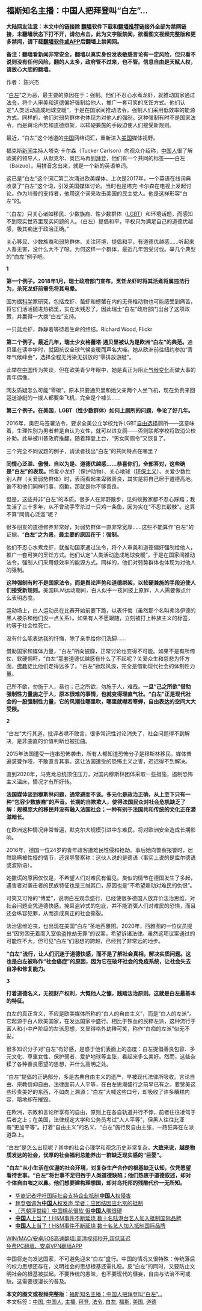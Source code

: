  <h2>福斯知名主播：中国人把拜登叫“白左”…</h2> <p class="notice"><b>大陆网友注意：本文中的链接除 <a href="https://github.com/bannedbook/fanqiang" >翻墙</a>软件下载和<a href="https://github.com/killgcd/justmysocks/blob/master/README.md">翻墙推荐</a>链接外全部为禁网链接，未翻墙状态下打不开，请勿点击。此为文字版禁闻，欲看图文视频完整版和更多禁闻，请下载<a href="https://github.com/bannedbook/fanqiang">翻墙软件或APP</a>后翻墙上禁闻网。</p><p>备注：翻墙看新闻非常安全，翻墙以真实身份发表敏感言论有一定风险，但只看不说则没有任何风险，翻的人太多，政府管不过来，也不管。信息自由是天赋人权，请放心大胆的翻墙。</b></p>  <div class="entry"> <p>作者： 陈兴杰</p> <p id="summary">“<a href="https://www.bannedbook.org/bnews/tag/%E7%99%BD%E5%B7%A6/" class="st_tag internal_tag" rel="tag" title="标签 白左 下的日志">白左</a>”之为恶，最主要的原因在于：强制。他们不忍心水煮龙虾，就推动国家通过<a href="https://www.bannedbook.org/bnews/tag/%E6%B3%95%E4%BB%A4/" class="st_tag internal_tag" rel="tag" title="标签 法令 下的日志">法令</a>，将个人审美和<a href="https://www.bannedbook.org/bnews/tag/%e9%81%93%e5%be%b7/" class="st_tag internal_tag" rel="tag" title="标签 道德 下的日志">道德</a>偏好强制给他人，推广一套可笑的烹饪方式。他们认定“人类活动造成地球变暖”，于是在国家间推动法令，强制人们采用低效率的能源方式。同样的，他们对弱势群体也体现为对他人的强制。这种强制有时不是国家法令，而是舆论声势和道德绑架，以软硬兼施的手段迫使人们接受新规则。</p> <p>最近，“白左”这个地道的<span class='wp_keywordlink_affiliate'><a href="https://www.bannedbook.org/" title="中国" target="_blank">中国</a></span>网络词汇，重新进入<a href="https://www.bannedbook.org/bnews/tag/%e7%be%8e%e5%9b%bd/" class="st_tag internal_tag" rel="tag" title="标签 美国 下的日志">美国</a>媒体视野。</p> <p>福克斯<span class='wp_keywordlink_affiliate'><a href="https://www.bannedbook.org/" title="新闻">新闻</a></span>主持人塔克·卡尔森（Tucker Carlson）向观众介绍称，<a href="https://www.bannedbook.org/bnews/tag/%e4%b8%ad%e5%9b%bd%e4%ba%ba/" class="st_tag internal_tag" rel="tag" title="标签 中国人 下的日志">中国人</a>很了解欧美的领导人，从默克尔、奥巴马再到<a href="https://www.bannedbook.org/bnews/tag/%e6%8b%9c%e7%99%bb/" class="st_tag internal_tag" rel="tag" title="标签 拜登 下的日志">拜登</a>，他们有一个共同的标签——白左（Baizuo）。用拼音念出来，就是一个新的英语单词。</p> <p>这已是“白左”这个词汇第二次涌进欧美媒体。上次是2017年，一个英语在线词典收录了“白左”这个词，引发美国媒体讨论。当时也是塔克·卡尔森在电视上发起讨论。作为川普的支持者，他用这个词来攻击美国的民主党人。他是这样形容“白左”的。</p> <p>“（白左）只关心诸如移民、少数族裔、性少数群体（<span class='wp_keywordlink'><a href="https://www.bannedbook.org/forum57/topic6302.html" title="我所知道的地球历史与奥秘篇（十）：同性恋与吸毒" target="_blank">LGBT</a></span>）和环境话题，而感知不到现实世界里现实问题的人。（白左）提倡和平，平权只为满足自己的道德优越感，极其痴迷于政治正确。”</p> <p>关心移民、少数族裔和弱势群体、关注环境，提倡和平，有道德优越感……听起来人畜无害，没什么大不了呀。为何这样一个群体，最近几年饱受讨伐。举几个典型的“白左”例子吧。</p> <p><strong>1</strong></p> <p><strong>第一个例子。2018年1月，瑞士政府部门宣布，烹饪龙虾时将其活煮将属违法行为，杀死龙虾前需先将其电晕。</strong></p> <p>因为据<span class='wp_keywordlink'><a href="https://www.bannedbook.org/forum11/topic309.html" title="禁片：“科学”的棍子" target="_blank">科学</a></span>家研究，包括龙虾、螯虾和螃蟹在内的无脊椎动物也可能感受到痛苦，将它们活活抛进热锅里，实在太残忍了。因此瑞士“白左”政府部门出台了这项政策，并赢得一大拨“白左”支持。</p> <p>一只蓝龙虾，静静着等待着生命的终结。Richard Wood, Flickr</p>  <p><strong>第二个例子。最近几年，瑞士少女格蕾塔·通贝里被认为是欧洲“白左”的典范。</strong>通贝里在读中学时，就因抗议全球气候变暖而声名大噪。她从欧洲前往纽约参加“青年气候峰会”，选择全程无污染无排放的“零排放游艇”。</p> <p>此举在<a href="https://www.bannedbook.org/bnews/tag/%E4%B8%AD%E5%9B%BD/" class="st_tag internal_tag" rel="tag" title="标签 中国 下的日志">中国</a>传为笑谈，但在欧美青少年眼中，她是真正为阻止<span class='wp_keywordlink'><a href="https://www.bannedbook.org/bnews/ssgc/20180904/993719.html" title="《魔鬼在统治着我们的世界(23)：环保主义(上)》" target="_blank">气候变化</a></span>而做大事的青年偶像。</p> <p>网友质疑怎么可能“零碳”。原本只要通贝里和她父亲两个人坐飞机，现在负责来回运送游艇的一拨人都要坐飞机，完全是个噱头……</p> <p><strong>第三个例子。在美国，LGBT（性少数群体）如何上厕所的问题，争论了好几年。</strong></p> <p>2016年，奥巴马签署法令，要求全美公立学校允许LGBT<span class='wp_keywordlink'><a href="https://www.bannedbook.org/forum2/topic1017.html" title="弗里德曼《自由选择》" target="_blank">自由选择</a></span>厕所——这意味着，生理性别为男者若是自认为女性，就可以进女厕——否则联邦学校将取消公校补助。此举被川普政府推翻。随着拜登上台，“男女同厕令”又恢复了。</p> <p>三个完全不同议题的例子，请读者找出“白左”的共同特点在哪里？</p> <p><strong>同情心泛滥、傲慢、自以为是、道德优越感……恭喜你们，全部答对，这些确是“白左”的表现。</strong>怜爱小龙虾（保护动物）、关心地球（<span class='wp_keywordlink'><a href="https://www.bannedbook.org/bnews/ssgc/20180904/993719.html" title="《魔鬼在统治着我们的世界(23)：环保主义(上)》" target="_blank">环保主义</a></span>）、关爱少数性别人群（关爱弱势群体）时，表面看起来卑微善良，其实是将自己居于道德高地。谁不和他们同样行事，抱歉，那就是你不够善良。</p> <p>但是，这些并非“白左”的本质。很多人在郊野散步，见蚂蚁搬家都不忍心踩踏；我生活了三十多年，从不曾动手宰杀过一只鸡一条鱼，因为实在“不忍其觳觫”。这算不算“同情心泛滥”呢？</p> <p>很多朋友的道德修养非常好，对弱势群体一直非常宽厚……这些不能算作“白左”的证据。“<strong>白左”之为恶，最主要的原因在于：强制。</strong></p> <p>他们不忍心水煮龙虾，就推动国家通过法令，将个人审美和道德偏好强制给他人，推广一套可笑的烹饪方式。他们认定“人类活动造成地球变暖”，于是在国家间推动法令，强制人们采用低效率的能源方式。同样的，他们对弱势群体也体现为对他人的强制。</p> <p><strong>这种强制有时不是国家法令，而是舆论声势和道德绑架，以软硬兼施的手段迫使人们接受新规则。</strong>美国BLM运动期间，白人似乎一夜间披上原罪，人人需要做点什么表明态度。</p>  <p>运动场上，白人运动员在比赛开始前要下跪，以表忏悔（虽然那个名叫弗洛伊德的黑人被杀和他们没一点关系）。如果有人不愿跟随，立刻被打上种族主义的标签，约等于社会性死亡。</p> <p>没有什么能表达我的忏悔，除了亲手给你们洗脚……</p> <p>借助国家和媒体力量，“白左”所向披靡，正常讨论也变得不可能。如果不是有所倚仗、软硬恫吓，“白左”那套道德优越感有什么了不起呢？关爱众生和慈悲为怀方面，<span class='wp_keywordlink'><a href="https://www.qi-gong.me/buddhism/" title="佛教" target="_blank">佛教</a></span>徒比他们走得远多了。“白左”掀起风浪，完全是借助现代社会的体制性力量。</p> <p>己所不欲，勿施于人，易也；己之所欲，勿施于人，难哉。<strong>一旦“己之所欲”借助强制性力量施之于人，原本很难的事情，也就变得理直气壮。“白左”正是现代社会的一股强制性力量，它的风潮往哪里吹，哪里就噤若寒蝉，自由表达的空间大大受限。</strong></p> <p><strong>2</strong></p> <p>“白左”大行其道，批评者噤不敢言。很多常识性讨论消失了，社会问题得不到解决，是非曲直的价值判断也被扭曲。</p> <p>2015年法国遭受一连串恐怖袭击，所有人都知道恐怖分子是穆斯林移民。媒体普遍装聋作哑，不敢直言其事。这让法国遭受的恐怖主义之害，迟迟得不到解决。</p> <p>直到2020年，马克龙总统顶住压力，对国内穆斯林团体采取一些措施，遏制恐怖主义温床，情况才有所好转。</p> <p><strong>法国媒体谈到穆斯林问题，通常避而不谈。多元化是政治正确，从上至下只有一种“包容少数族裔”的声音。长期的自欺欺人，使得法国民众对社会危机缺乏了解：规模庞大的移民并没有融入法国社会；一种有别于法国共和传统的文化正在潜滋暗长。</strong></p> <p>在欧洲这种情况非常普遍，默克尔大规模引进中东难民，将对欧洲安全造成长期影响。</p> <p>2016年，德国一位24岁的青年政客遭难民性侵和抢劫。事后她向警察报警时，居然隐瞒被性侵的情节，还误导警察称：这伙人说的是德语（事实上说的是库尔德语或波斯语）。</p>  <p>她撒谎的原因仅仅是，不希望人们对难民有偏见。类似的情节在德国发生了多起，遇害者对袭击者的民族特征也是三缄其口，原因也是“不希望煽动对难民的仇恨”。</p> <p>可笑又可怜的“博爱”，说明白左观念盛行，已经使很多德国人放弃价法治思维，对社会问题全凭道德快感。掩耳盗铃式的包庇，并不能消弭人们对难民的恐惧，而且还会纵容犯罪，从而造成真正的社会撕裂。</p> <p>法治思维沦丧，也出现在美国“白左”圣地西雅图。2020年，西雅图的一位议员提出“因穷困无着而入室偷盗抢劫无罪”的议案，希望诉诸法律。虽然这项议案通过的可能性不大，但可见“白左”们思想的跨越，已经到了非常远的地步。</p> <p><strong>“白左”流行，让人们沉迷于道德快感，而不是了解社会真相，解决实质问题。这也是白左被称作“社会癌症”的原因，因为它在破坏社会的免疫系统，让社会失去自净和修复能力。</strong></p> <p><strong>3</strong></p> <p><strong>打着道德名义，无视财产权利，大慨他人之慷，践踏法治原则。这就是白左最基本的特征。</strong></p> <p>白左的真正含义，不应是欧美媒体所称的“白人的自由主义”，而是“白人的左派”。它起源于白人欧美国家，在发达国家中盛行。相比于铁血的民粹左派，这种流行于富人和小中产阶级的左派思想，又显得格外幼稚可笑，称作“白痴的左派”似无不妥。</p> <p>很多知识分子对“白左”有好感，是惑于他们表面上的态度：白左提倡善良包容、多元文化、尊重女性、保护弱者、爱护地球等主张，看起来多么美好。然而，这些杂糅了各种善良愿望的思想，并什么高明之处。</p> <p>“白左”提倡的正确部分，多是古典自由主义的遗产，早被现代法律所吸收。言论自由、宗教信仰自由、法律面前人人平等，在白左思潮盛行之前早已有之。要赞美这些珍贵美好的东西，不如向上溯源；“白左”大喊这些口号，却吸收了许多糟糕内容，暗地却在摧毁。</p> <p>在欧洲，宗教和言论所享有的自由，原则上在各自轨道并行不悖，前者往往凌驾于后者之上；在美国，法律规定大学和公务员考试“人人平等”，但黑人往往比亚裔“更加平等”。打着“自由主义”的名义，“白左”施行反自由主张，一路狂奔在左派道路上。</p> <p>“白左”是怎么出现呢？其中的社会心理学和观念历史非常复杂。<strong>大致来说，越是物质发达的社会，优厚的社会福利总能养出一群缺乏现实感的“巨婴”。</strong></p>  <p><strong>“白左”从小生活在优渥的社会环境，对复杂生产合作的根基缺乏认知，仅凭愿望看待世事。“白左”将世事不足归咎于人类道德缺陷；他们热衷于道德叙述，却对个体自由嗤之以鼻。他们想要建构理想国，却对乌托邦的残酷代价一无所知。</strong></p> <ul class='op-related-articles' title='相关阅读'> <li><a href='https://www.bannedbook.org/bnews/renquan/20210326/1512860.html' target='_blank'>华裔记者呼吁国际社会支持企业抵制<b>中国人</b>权侵害</a></li> <li><a href='https://www.bannedbook.org/bnews/headline/20210326/1512843.html' target='_blank'>拜登强调为<b>中国人</b>权发声 学者：应团结因应北京的抵制</a></li> <li><a href='https://www.bannedbook.org/bnews/ssgc/20210326/1512832.html' target='_blank'>〖兲朝浮世绘〗中国棉花很软 但<b>中国人</b>嘴很硬</a></li> <li><a href='https://www.bannedbook.org/bnews/comments/20210326/1512800.html' target='_blank'><b>中国人</b>上当了！H&M事件不断延烧 数十名陆港台艺人加入抵制国际品牌</a></li> <li><a href='https://www.bannedbook.org/bnews/comments/20210326/1512777.html' target='_blank'><b>中国人</b>上当了！H&M事件不断延烧 数十名艺人加入抵制国际品牌</a></li> </ul> <p class="texttj"> <a href="https://github.com/bannedbook/fanqiang/wiki/V2ray%E6%9C%BA%E5%9C%BA" target="_blank">WIN/MAC/安卓/iOS高速翻墙:高清视频秒开,超低延迟</a><br/> <a href="https://github.com/bannedbook/fanqiang/wiki/%E7%A6%81%E9%97%BB%E7%BD%91%E5%AE%89%E5%8D%93%E7%BF%BB%E5%A2%99%E6%96%B0%E9%97%BBAPP" target="_blank">免费PC翻墙、安卓VPN翻墙APP</a></p><p>中国将走向发达国家，不可避免迎来“白左”盛行。中国的情况又很特殊：传统落后的权力思想还存在，文明社会的思想根基还需扎稳。反“白左”的同时，又要防止文明社会的根基被拔起。不要传统的愚昧，也不要现代的僭妄，自由与法治不可或缺。这需要很漫长的普及。</p><a name='sharetosocial'></a>       <div><b>本文的图文或视频完整版</b>：<a href='https://www.bannedbook.org/bnews/comments/20210326/1512870.html'>福斯知名主播：中国人把拜登叫“白左”…</a></div>  </div><!--END ENTRY--> <div class="postfooter"> <div>本文标签：<a href="https://www.bannedbook.org/bnews/tag/%E4%B8%AD%E5%9B%BD/" rel="tag">中国</a>, <a href="https://www.bannedbook.org/bnews/tag/%e4%b8%ad%e5%9b%bd%e4%ba%ba/" rel="tag">中国人</a>, <a href="https://www.bannedbook.org/bnews/tag/%e4%b8%bb%e6%92%ad/" rel="tag">主播</a>, <a href="https://www.bannedbook.org/bnews/tag/%e6%8b%9c%e7%99%bb/" rel="tag">拜登</a>, <a href="https://www.bannedbook.org/bnews/tag/%E6%B3%95%E4%BB%A4/" rel="tag">法令</a>, <a href="https://www.bannedbook.org/bnews/tag/%E7%99%BD%E5%B7%A6/" rel="tag">白左</a>, <a href="https://www.bannedbook.org/bnews/tag/%E7%A6%8F%E6%96%AF/" rel="tag">福斯</a>, <a href="https://www.bannedbook.org/bnews/tag/%e7%be%8e%e5%9b%bd/" rel="tag">美国</a>, <a href="https://www.bannedbook.org/bnews/tag/%e9%81%93%e5%be%b7/" rel="tag">道德</a></div>  </div><!--END POSTFOOTER--> 